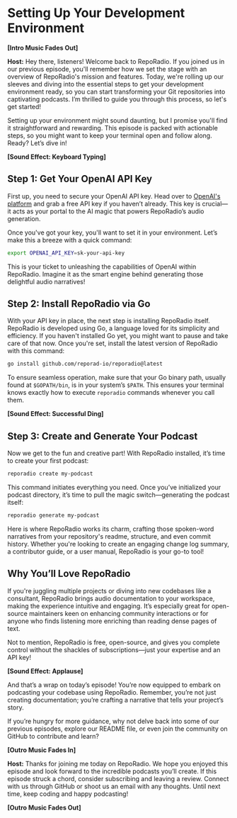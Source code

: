 # Setting Up Your Development Environment

**[Intro Music Fades Out]**

**Host:** Hey there, listeners! Welcome back to RepoRadio. If you joined us in our previous episode, you'll remember how we set the stage with an overview of RepoRadio's mission and features. Today, we're rolling up our sleeves and diving into the essential steps to get your development environment ready, so you can start transforming your Git repositories into captivating podcasts. I’m thrilled to guide you through this process, so let's get started!

Setting up your environment might sound daunting, but I promise you'll find it straightforward and rewarding. This episode is packed with actionable steps, so you might want to keep your terminal open and follow along. Ready? Let’s dive in!

**[Sound Effect: Keyboard Typing]**

## Step 1: Get Your OpenAI API Key

First up, you need to secure your OpenAI API key. Head over to [OpenAI's platform](https://platform.openai.com/account/api-keys) and grab a free API key if you haven’t already. This key is crucial—it acts as your portal to the AI magic that powers RepoRadio’s audio generation.

Once you've got your key, you'll want to set it in your environment. Let’s make this a breeze with a quick command:

```bash
export OPENAI_API_KEY=sk-your-api-key
```

This is your ticket to unleashing the capabilities of OpenAI within RepoRadio. Imagine it as the smart engine behind generating those delightful audio narratives!

## Step 2: Install RepoRadio via Go

With your API key in place, the next step is installing RepoRadio itself. RepoRadio is developed using Go, a language loved for its simplicity and efficiency. If you haven't installed Go yet, you might want to pause and take care of that now. Once you're set, install the latest version of RepoRadio with this command:

```bash
go install github.com/reporad-io/reporadio@latest
```

To ensure seamless operation, make sure that your Go binary path, usually found at `$GOPATH/bin`, is in your system’s `$PATH`. This ensures your terminal knows exactly how to execute `reporadio` commands whenever you call them.

**[Sound Effect: Successful Ding]**

## Step 3: Create and Generate Your Podcast

Now we get to the fun and creative part! With RepoRadio installed, it’s time to create your first podcast:

```bash
reporadio create my-podcast
```

This command initiates everything you need. Once you’ve initialized your podcast directory, it’s time to pull the magic switch—generating the podcast itself:

```bash
reporadio generate my-podcast
```

Here is where RepoRadio works its charm, crafting those spoken-word narratives from your repository's readme, structure, and even commit history. Whether you're looking to create an engaging change log summary, a contributor guide, or a user manual, RepoRadio is your go-to tool!

## Why You’ll Love RepoRadio

If you're juggling multiple projects or diving into new codebases like a consultant, RepoRadio brings audio documentation to your workspace, making the experience intuitive and engaging. It’s especially great for open-source maintainers keen on enhancing community interactions or for anyone who finds listening more enriching than reading dense pages of text.

Not to mention, RepoRadio is free, open-source, and gives you complete control without the shackles of subscriptions—just your expertise and an API key!

**[Sound Effect: Applause]**

And that’s a wrap on today’s episode! You’re now equipped to embark on podcasting your codebase using RepoRadio. Remember, you’re not just creating documentation; you’re crafting a narrative that tells your project’s story.

If you’re hungry for more guidance, why not delve back into some of our previous episodes, explore our README file, or even join the community on GitHub to contribute and learn?

**[Outro Music Fades In]**

**Host:** Thanks for joining me today on RepoRadio. We hope you enjoyed this episode and look forward to the incredible podcasts you’ll create. If this episode struck a chord, consider subscribing and leaving a review. Connect with us through GitHub or shoot us an email with any thoughts. Until next time, keep coding and happy podcasting!

**[Outro Music Fades Out]**